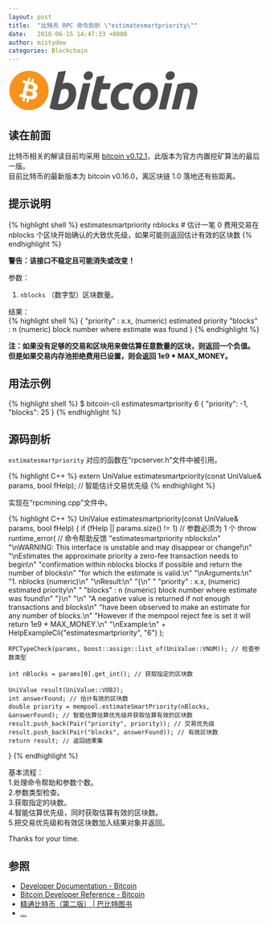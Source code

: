```yaml
---
layout: post
title:  "比特币 RPC 命令剖析 \"estimatesmartpriority\""
date:   2018-06-15 14:47:33 +0800
author: mistydew
categories: Blockchain
---
```

![bitcoin](/images/20180504/bitcoin.svg)

## 读在前面
比特币相关的解读目前均采用 [bitcoin v0.12.1](https://github.com/bitcoin/bitcoin/tree/v0.12.1)，此版本为官方内置挖矿算法的最后一版。<br>
目前比特币的最新版本为 bitcoin v0.16.0，离区块链 1.0 落地还有些距离。

## 提示说明

{% highlight shell %}
estimatesmartpriority nblocks # 估计一笔 0 费用交易在 nblocks 个区块开始确认的大致优先级，如果可能则返回估计有效的区块数
{% endhighlight %}

**警告：该接口不稳定且可能消失或改变！**

参数：<br>
1. `nblocks` （数字型）区块数量。

结果：<br>
{% highlight shell %}
{
  "priority" : x.x,    (numeric) estimated priority
  "blocks" : n         (numeric) block number where estimate was found
}
{% endhighlight %}

**注：如果没有足够的交易和区块用来做估算任意数量的区块，则返回一个负值。<br>
但是如果交易内存池拒绝费用已设置，则会返回 1e9 * MAX_MONEY。**

## 用法示例

{% highlight shell %}
$ bitcoin-cli estimatesmartpriority 6
{
  "priority": -1,
  "blocks": 25
}
{% endhighlight %}

## 源码剖析
`estimatesmartpriority` 对应的函数在“rpcserver.h”文件中被引用。

{% highlight C++ %}
extern UniValue estimatesmartpriority(const UniValue& params, bool fHelp); // 智能估计交易优先级
{% endhighlight %}

实现在“rpcmining.cpp”文件中。

{% highlight C++ %}
UniValue estimatesmartpriority(const UniValue& params, bool fHelp)
{
    if (fHelp || params.size() != 1) // 参数必须为 1 个
        throw runtime_error( // 命令帮助反馈
            "estimatesmartpriority nblocks\n"
            "\nWARNING: This interface is unstable and may disappear or change!\n"
            "\nEstimates the approximate priority a zero-fee transaction needs to begin\n"
            "confirmation within nblocks blocks if possible and return the number of blocks\n"
            "for which the estimate is valid.\n"
            "\nArguments:\n"
            "1. nblocks     (numeric)\n"
            "\nResult:\n"
            "{\n"
            "  \"priority\" : x.x,    (numeric) estimated priority\n"
            "  \"blocks\" : n         (numeric) block number where estimate was found\n"
            "}\n"
            "\n"
            "A negative value is returned if not enough transactions and blocks\n"
            "have been observed to make an estimate for any number of blocks.\n"
            "However if the mempool reject fee is set it will return 1e9 * MAX_MONEY.\n"
            "\nExample:\n"
            + HelpExampleCli("estimatesmartpriority", "6")
            );

    RPCTypeCheck(params, boost::assign::list_of(UniValue::VNUM)); // 检查参数类型

    int nBlocks = params[0].get_int(); // 获取指定的区块数

    UniValue result(UniValue::VOBJ);
    int answerFound; // 估计有效的区块数
    double priority = mempool.estimateSmartPriority(nBlocks, &answerFound); // 智能估算估算优先级并获取估算有效的区块数
    result.push_back(Pair("priority", priority)); // 交易优先级
    result.push_back(Pair("blocks", answerFound)); // 有效区块数
    return result; // 返回结果集
}
{% endhighlight %}

基本流程：<br>
1.处理命令帮助和参数个数。<br>
2.参数类型检查。<br>
3.获取指定的块数。<br>
4.智能估算优先级，同时获取估算有效的区块数。<br>
5.把交易优先级和有效区块数加入结果对象并返回。

Thanks for your time.

## 参照
* [Developer Documentation - Bitcoin](https://bitcoin.org/en/developer-documentation)
* [Bitcoin Developer Reference - Bitcoin](https://bitcoin.org/en/developer-reference#estimatesmartpriority)
* [精通比特币（第二版） \| 巴比特图书](http://book.8btc.com/masterbitcoin2cn)
* [...](https://github.com/mistydew/blockchain)
